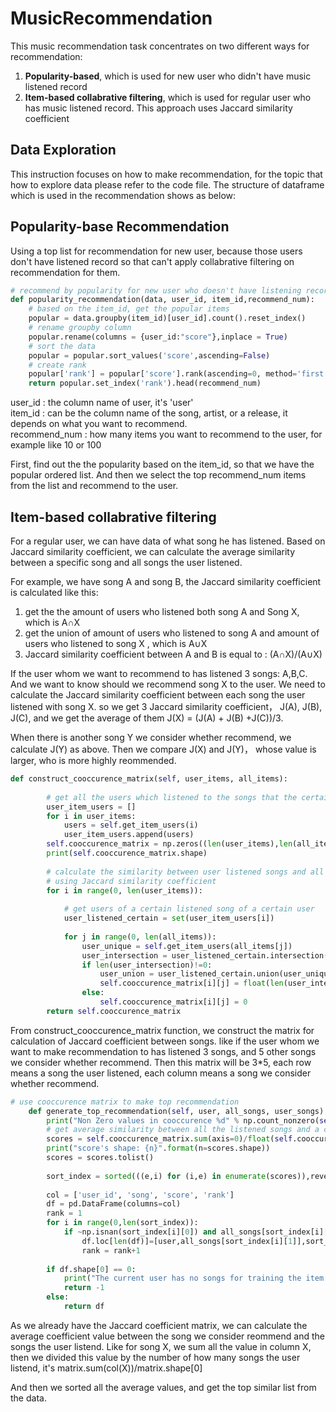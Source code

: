 # MusicRecommendation

This music recommendation task concentrates on two different ways for recommendation:
1. **Popularity-based**, which is used for new user who didn't have music listened record 
2. **Item-based collabrative filtering**, which is used for regular user who has music listened record. This approach uses Jaccard similarity coefficient  

## Data Exploration
This instruction focuses on how to make recommendation, for the topic that how to explore data please refer to the code file.
The structure of dataframe which is used in the recommendation shows as below:

## Popularity-base Recommendation
Using a top list for recommendation for new user, because those users don't have listened record so that can't apply collabrative filtering on recommendation for them.
``` python
# recommend by popularity for new user who doesn't have listening record
def popularity_recommendation(data, user_id, item_id,recommend_num):
    # based on the item_id, get the popular items
    popular = data.groupby(item_id)[user_id].count().reset_index()
    # rename groupby column
    popular.rename(columns = {user_id:"score"},inplace = True)
    # sort the data
    popular = popular.sort_values('score',ascending=False)
    # create rank
    popular['rank'] = popular['score'].rank(ascending=0, method='first')
    return popular.set_index('rank').head(recommend_num)
```
user_id : the column name of user, it's 'user'  
item_id : can be the column name of the song, artist, or a release, it depends on what you want to recommend.  
recommend_num : how many items you want to recommend to the user, for example like 10 or 100  

First, find out the the popularity based on the item_id, so that we have the popular ordered list. And then we select the top recommend_num items from the list and recommend to the user.  

## Item-based collabrative filtering
For a regular user, we can have data of what song he has listened. Based on Jaccard similarity coefficient, we can calculate the average similarity between a specific song and all songs the user listened.

For example, we have song A and song B, the Jaccard similarity coefficient is calculated like this:
1. get the the amount of users who listened both song A and Song X, which is A∩X
2. get the union of amount of users who listened to song A and amount of users who listened to song X , which is A∪X
3. Jaccard similarity coefficient between A and B is equal to : (A∩X)/(A∪X)

If the user whom we want to recommend to has listened 3 songs: A,B,C. And we want to know should we recommend song X to the user. We need to calculate the Jaccard similarity coefficient between each song the user listened with song X. so we get 3 Jaccard similarity coefficient， J(A), J(B), J(C), and we get the average of them J(X) = (J(A) + J(B) +J(C))/3.

When there is another song Y we consider whether recommend, we calculate J(Y) as above. Then we compare J(X) and J(Y)， whose value is larger, who is more highly reommended.  

```python
def construct_cooccurence_matrix(self, user_items, all_items):
        
        # get all the users which listened to the songs that the certain user listened to
        user_item_users = []
        for i in user_items:
            users = self.get_item_users(i)
            user_item_users.append(users)
        self.cooccurence_matrix = np.zeros((len(user_items),len(all_items)),float)
        print(self.cooccurence_matrix.shape)
        
        # calculate the similarity between user listened songs and all songs in the training data
        # using Jaccard similarity coefficient
        for i in range(0, len(user_items)):
            
            # get users of a certain listened song of a certain user
            user_listened_certain = set(user_item_users[i])
            
            for j in range(0, len(all_items)):
                user_unique = self.get_item_users(all_items[j])
                user_intersection = user_listened_certain.intersection(user_unique)
                if len(user_intersection)!=0:
                    user_union = user_listened_certain.union(user_unique)
                    self.cooccurence_matrix[i][j] = float(len(user_intersection)/len(user_union))
                else:
                    self.cooccurence_matrix[i][j] = 0
        return self.cooccurence_matrix
  ```
From construct_cooccurence_matrix function, we construct the matrix for calculation of Jaccard coefficient between songs. like if the user whom we want to make recommendation to has listened 3 songs, and 5 other songs we consider whether recommend. Then this matrix will be 3*5, each row means a song the user listened, each column means a song we consider whether recommend.

```python
# use cooccurence matrix to make top recommendation
    def generate_top_recommendation(self, user, all_songs, user_songs):
        print("Non Zero values in cooccurence %d" % np.count_nonzero(self.cooccurence_matrix))
        # get average similarity between all the listened songs and a certain song
        scores = self.cooccurence_matrix.sum(axis=0)/float(self.cooccurence_matrix.shape[0])
        print("score's shape: {n}".format(n=scores.shape))
        scores = scores.tolist()
        
        sort_index = sorted(((e,i) for (i,e) in enumerate(scores)),reverse=True)
        
        col = ['user_id', 'song', 'score', 'rank']
        df = pd.DataFrame(columns=col)
        rank = 1 
        for i in range(0,len(sort_index)):
            if ~np.isnan(sort_index[i][0]) and all_songs[sort_index[i][1]] not in user_songs and rank <= 10:
                df.loc[len(df)]=[user,all_songs[sort_index[i][1]],sort_index[i][0],rank]
                rank = rank+1
        
        if df.shape[0] == 0:
            print("The current user has no songs for training the item similarity based recommendation model.")
            return -1
        else:
            return df
  ```
As we already have the Jaccard coefficient matrix, we can calculate the average coefficient value between the song we consider reommend and the songs the user listend. Like for song X, we sum all the value in column X, then we divided this value by the number of how many songs the user listend, it's matrix.sum(col(X))/matrix.shape[0]

And then we sorted all the average values, and get the top similar list from the data.
